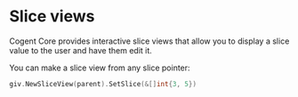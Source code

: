 # Slice views

Cogent Core provides interactive slice views that allow you to display a slice value to the user and have them edit it.

You can make a slice view from any slice pointer:

```Go
giv.NewSliceView(parent).SetSlice(&[]int{3, 5})
```